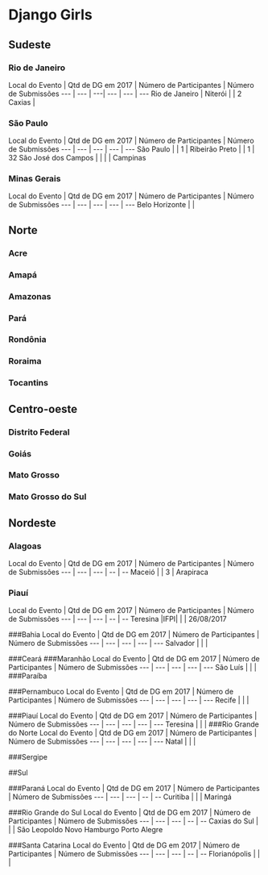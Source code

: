 Django Girls
================

## Sudeste

### Rio de Janeiro

Local do Evento | Qtd de DG em 2017 | Número de Participantes | Número de Submissões
--- | --- | ---| --- | --- | ---
Rio de Janeiro | 
Niterói |  | 2
Caxias | 

### São Paulo

Local do Evento | Qtd de DG em 2017 | Número de Participantes | Número de Submissões 
--- | --- | --- | --- | ---
São Paulo | | 1 |
Ribeirão Preto | | 1 | 32
São José dos Campos | | | | 
Campinas


### Minas Gerais

Local do Evento | Qtd de DG em 2017 | Número de Participantes | Número de Submissões 
--- | --- | --- | --- | ---
Belo Horizonte |  |


## Norte

### Acre
### Amapá
### Amazonas
### Pará
### Rondônia
### Roraima
### Tocantins


## Centro-oeste

### Distrito Federal
### Goiás
### Mato Grosso
### Mato Grosso do Sul


## Nordeste

### Alagoas

Local do Evento | Qtd de DG em 2017 | Número de Participantes | Número de Submissões
--- | --- | --- | -- | --
Maceió | | 3 |
Arapiraca

### Piauí
Local do Evento | Qtd de DG em 2017 | Número de Participantes | Número de Submissões
--- | --- | --- | -- | --
Teresina |IFPI| | | 26/08/2017

###Bahia
Local do Evento | Qtd de DG em 2017 | Número de Participantes | Número de Submissões 
--- | --- | --- | --- | ---
Salvador | |  |

###Ceará
###Maranhão
Local do Evento | Qtd de DG em 2017 | Número de Participantes | Número de Submissões 
--- | --- | --- | --- | ---
São Luís | | |
###Paraíba

###Pernambuco
Local do Evento | Qtd de DG em 2017 | Número de Participantes | Número de Submissões 
--- | --- | --- | --- | ---
Recife | | |

###Piauí
Local do Evento | Qtd de DG em 2017 | Número de Participantes | Número de Submissões 
--- | --- | --- | --- | ---
Teresina | | |
###Rio Grande do Norte
Local do Evento | Qtd de DG em 2017 | Número de Participantes | Número de Submissões 
--- | --- | --- | --- | ---
Natal | | |

###Sergipe


##Sul

###Paraná
Local do Evento | Qtd de DG em 2017 | Número de Participantes | Número de Submissões
--- | --- | --- | -- | --
Curitiba | | |
Maringá

###Rio Grande do Sul
Local do Evento | Qtd de DG em 2017 | Número de Participantes | Número de Submissões
--- | --- | --- | -- | --
Caxias do Sul | | |
São Leopoldo 
Novo Hamburgo
Porto Alegre

###Santa Catarina
Local do Evento | Qtd de DG em 2017 | Número de Participantes | Número de Submissões
--- | --- | --- | -- | --
Florianópolis | | |

